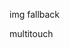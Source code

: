 img fallback
<!-- B&W fallback for Firefox -->

<!-- only generate particles for channels being shown -->

multitouch
